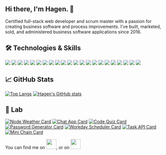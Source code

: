[//]: # '[![Header](https://raw.githubusercontent.com/hagenderouen/<OWNER>/<OWNER>/readme_header.png "Header")](https://some-url.dev/)'

## Hi there, I'm Hagen. 👋

Certified full-stack web developer and scrum master with a passion for creating business software and process improvements. I've built, marketed, sold, and administered business software applications since 2016.


## 🛠️ Technologies & Skills
![](https://img.shields.io/badge/Apple-informationa?style=flat&logo=apple)
![](https://img.shields.io/badge/Microsoft-informational?style=flat&logo=windows11)
![](https://img.shields.io/badge/JavaScript-informational?style=flat&logo=javascript) 
![](https://img.shields.io/badge/C%23-informational?style=flat&logo=csharp) 
![](https://img.shields.io/badge/HTML5-informational?style=flat&logo=html5)
![](https://img.shields.io/badge/CSS3-informational?style=flat&logo=css3) 
![](https://img.shields.io/badge/Bootstrap-informational?style=flat&logo=bootstrap) 
![](https://img.shields.io/badge/jQuery-informational?style=flat&logo=jquery) 
![](https://img.shields.io/badge/React-informational?style=flat&logo=react) 
![](https://img.shields.io/badge/Node-informational?style=flat&logo=node.js) 
![](https://img.shields.io/badge/Express-informational?style=flat&logo=express)
![](https://img.shields.io/badge/MongoDB-informational?style=flat&logo=mongodb)
![](https://img.shields.io/badge/MySQL-informational?style=flat&logo=mysql&logoColor=white)
![](https://img.shields.io/badge/SQLite-informational?style=flat&logo=sqlite)
![](https://img.shields.io/badge/Microsoft_SQL_Server-informational?style=flat&logo=microsoftsqlserver)
![](https://img.shields.io/badge/Git-informational?style=flat&logo=git)
![](https://img.shields.io/badge/Postman-informational?style=flat&logo=postman)
![](https://img.shields.io/badge/Heroku-informational?style=flat&logo=heroku)
![](https://img.shields.io/badge/Visual_Studio_Code-informational?style=flat&logo=visual-studio-code)
![](https://img.shields.io/badge/Visual_Studio-informational?style=flat&logo=visualstudio)
![](https://img.shields.io/badge/Agile-informational?style=flat)
![](https://img.shields.io/badge/Scrum-informational?style=flat)

## 📈 GitHub Stats
[![Top Langs](https://github-readme-stats.vercel.app/api/top-langs/?username=hagenderouen)](https://github.com/hagenderouen/github-readme-stats)
[![Hagen's GitHub stats](https://github-readme-stats.vercel.app/api?username=hagenderouen&show_icons=true&theme=dark)](https://github.com/hagenderouen/github-readme-stats)

## 🧪 Lab
[![Node Weather Card](https://github-readme-stats.vercel.app/api/pin/?username=hagenderouen&repo=node-weather-website)](https://github.com/hagenderouen/node-weather-website)
[![Chat App Card](https://github-readme-stats.vercel.app/api/pin/?username=hagenderouen&repo=my-chat-app)](https://github.com/hagenderouen/my-chat-app)
[![Code Quiz Card](https://github-readme-stats.vercel.app/api/pin/?username=hagenderouen&repo=code-quiz)](https://github.com/hagenderouen/code-quiz)
[![Password Generator Card](https://github-readme-stats.vercel.app/api/pin/?username=hagenderouen&repo=js-password-generator)](https://github.com/hagenderouen/js-password-generator)
[![Workday Scheduler Card](https://github-readme-stats.vercel.app/api/pin/?username=hagenderouen&repo=workday-scheduler)](https://github.com/hagenderouen/workday-scheduler)
[![Task API Card](https://github-readme-stats.vercel.app/api/pin/?username=hagenderouen&repo=task-manager-api)](https://github.com/hagenderouen/task-manager-api)
[![Mini Chain Card](https://github-readme-stats.vercel.app/api/pin/?username=hagenderouen&repo=mini-chain)](https://github.com/hagenderouen/mini-chain)

<!-- Social -->
You can find me on <a href="https://twitter.com/hagen_derouen"><img width="32" height="32" src="https://cdn.jsdelivr.net/npm/simple-icons@v4/icons/twitter.svg" /></a>, or on <a href="https://www.linkedin.com/in/hagen-derouen/"><img width="32" height="32" src="https://cdn.jsdelivr.net/npm/simple-icons@v4/icons/linkedin.svg" /></a>









